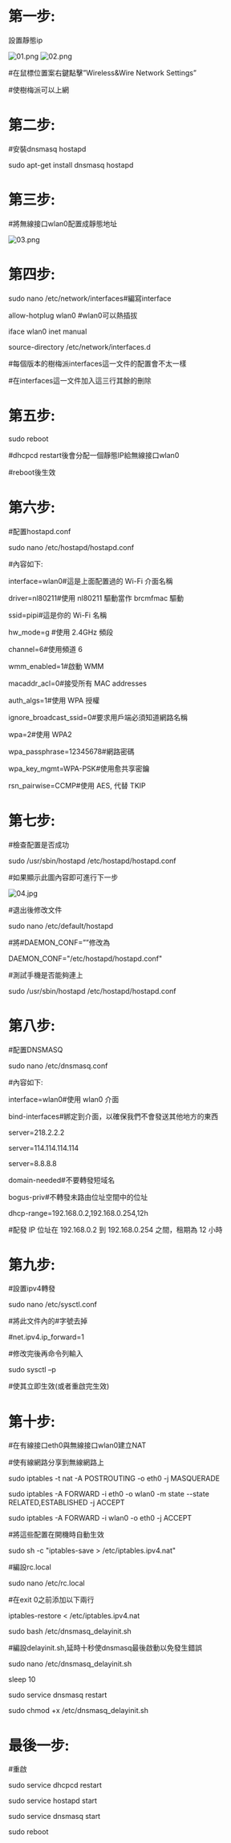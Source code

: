 # 第一步:
設置靜態ip

![01.png](https://github.com/s84175/raspberrypi/blob/master/%E6%A8%B9%E8%8E%93%E6%B4%BE%E8%B7%AF%E7%94%B1%E5%99%A8%E6%95%99%E5%AD%B8/photo/01.png)
![02.png](https://github.com/s84175/raspberrypi/blob/master/%E6%A8%B9%E8%8E%93%E6%B4%BE%E8%B7%AF%E7%94%B1%E5%99%A8%E6%95%99%E5%AD%B8/photo/02.png)

#在鼠標位置案右鍵點擊”Wireless&Wire Network Settings”

#使樹梅派可以上網

# 第二步:
#安裝dnsmasq hostapd

sudo apt-get install dnsmasq hostapd
# 第三步:
#將無線接口wlan0配置成靜態地址

![03.png](https://github.com/s84175/raspberrypi/blob/master/%E6%A8%B9%E8%8E%93%E6%B4%BE%E8%B7%AF%E7%94%B1%E5%99%A8%E6%95%99%E5%AD%B8/photo/03.png)
# 第四步:
sudo nano /etc/network/interfaces#編寫interface

allow-hotplug wlan0 #wlan0可以熱插拔

iface wlan0 inet manual

source-directory /etc/network/interfaces.d

#每個版本的樹梅派interfaces這一文件的配置會不太一樣

#在interfaces這一文件加入這三行其餘的刪除
# 第五步:
sudo reboot

#dhcpcd restart後會分配一個靜態IP給無線接口wlan0

#reboot後生效
# 第六步:
#配置hostapd.conf

sudo nano /etc/hostapd/hostapd.conf

#內容如下:

interface=wlan0#這是上面配置過的 Wi-Fi 介面名稱

driver=nl80211#使用 nl80211 驅動當作 brcmfmac 驅動

ssid=pipi#這是你的 Wi-Fi 名稱

hw_mode=g #使用 2.4GHz 頻段

channel=6#使用頻道 6

wmm_enabled=1#啟動 WMM

macaddr_acl=0#接受所有 MAC addresses

auth_algs=1#使用 WPA 授權

ignore_broadcast_ssid=0#要求用戶端必須知道網路名稱

wpa=2#使用 WPA2

wpa_passphrase=12345678#網路密碼

wpa_key_mgmt=WPA-PSK#使用愈共享密鑰

rsn_pairwise=CCMP#使用 AES, 代替 TKIP
# 第七步:
#檢查配置是否成功

sudo /usr/sbin/hostapd /etc/hostapd/hostapd.conf

#如果顯示此圖內容即可進行下一步

![04.jpg](https://github.com/s84175/raspberrypi/blob/master/%E6%A8%B9%E8%8E%93%E6%B4%BE%E8%B7%AF%E7%94%B1%E5%99%A8%E6%95%99%E5%AD%B8/photo/04.jpg)

#退出後修改文件

sudo nano /etc/default/hostapd

#將#DAEMON_CONF=””修改為

DAEMON_CONF="/etc/hostapd/hostapd.conf"

#測試手機是否能夠連上

sudo /usr/sbin/hostapd /etc/hostapd/hostapd.conf
# 第八步:
#配置DNSMASQ

sudo nano /etc/dnsmasq.conf

#內容如下:

interface=wlan0#使用 wlan0 介面

bind-interfaces#綁定到介面，以確保我們不會發送其他地方的東西

server=218.2.2.2

server=114.114.114.114

server=8.8.8.8

domain-needed#不要轉發短域名

bogus-priv#不轉發未路由位址空間中的位址

dhcp-range=192.168.0.2,192.168.0.254,12h

#配發 IP 位址在 192.168.0.2 到 192.168.0.254 之間，租期為 12 小時
# 第九步:
#設置ipv4轉發

sudo nano /etc/sysctl.conf

#將此文件內的#字號去掉

#net.ipv4.ip_forward=1

#修改完後再命令列輸入

sudo sysctl –p

#使其立即生效(或者重啟完生效)
# 第十步:
#在有線接口eth0與無線接口wlan0建立NAT

#使有線網路分享到無線網路上

sudo iptables -t nat -A POSTROUTING -o eth0 -j MASQUERADE

sudo iptables -A FORWARD -i eth0 -o wlan0 -m state --state RELATED,ESTABLISHED -j ACCEPT

sudo iptables -A FORWARD -i wlan0 -o eth0 -j ACCEPT

#將這些配置在開機時自動生效

sudo sh -c "iptables-save > /etc/iptables.ipv4.nat"

#編設rc.local

sudo nano /etc/rc.local

#在exit 0之前添加以下兩行

iptables-restore < /etc/iptables.ipv4.nat

sudo bash /etc/dnsmasq_delayinit.sh

#編設delayinit.sh,延時十秒使dnsmasq最後啟動以免發生錯誤

sudo nano /etc/dnsmasq_delayinit.sh

sleep 10

sudo service dnsmasq restart

sudo chmod +x /etc/dnsmasq_delayinit.sh
# 最後一步:
#重啟

sudo service dhcpcd restart

sudo service hostapd start

sudo service dnsmasq start

sudo reboot
